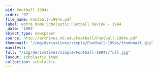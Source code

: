 ```yaml
---
pid: football-1994s
order: '97'
file_name: Football-1994s.pdf
label: Notre Dame Scholastic Football Review - 1994
_date: '1994'
object_type: newspaper
source: http://archives.nd.edu/Football/Football-1994s.pdf
thumbnail: "/img/derivatives/simple/Football-1994s/thumbnail.jpg"
manifest:
full: "/img/derivatives/simple/Football-1994s/full.jpg"
layout: scholastic_item
collection: scholastic
---
```

